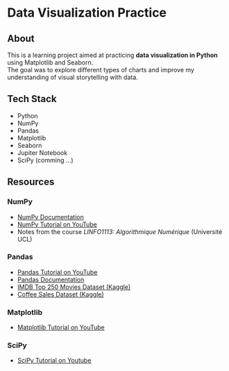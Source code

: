 # Data Visualization Practice 

## About
This is a learning project aimed at practicing **data visualization in Python** using Matplotlib and Seaborn.  
The goal was to explore different types of charts and improve my understanding of visual storytelling with data.  

## Tech Stack
- Python                
- NumPy                        
- Pandas      
- Matplotlib  
- Seaborn               
- Jupiter Notebook
- SciPy (comming ...)

## Resources
### NumPy
- [NumPy Documentation](https://numpy.org/doc/)
- [NumPy Tutorial on YouTube](https://www.youtube.com/watch?v=QUT1VHiLmmI)
- Notes from the course *LINFO1113: Algorithmique Numérique* (Université UCL)

### Pandas
- [Pandas Tutorial on YouTube](https://www.youtube.com/watch?v=2uvysYbKdjM&t=12s)
- [Pandas Documentation](https://pandas.pydata.org/docs/)
- [IMDB Top 250 Movies Dataset (Kaggle)](https://www.kaggle.com/datasets/rajugc/imdb-top-250-movies-dataset?resource=download)
- [Coffee Sales Dataset (Kaggle)](https://www.kaggle.com/datasets/navjotkaushal/coffee-sales-dataset)

### Matplotlib
- [Matplotlib Tutorial on YouTube](https://www.youtube.com/watch?v=3Xc3CA655Y4)

### SciPy
- [SciPy Tutorial on Youtube](https://www.youtube.com/watch?v=jmX4FOUEfgU&list=PL-ubIFKKXvU2hxwHOcXNseCT783bbdv7i&index=8)